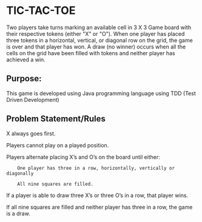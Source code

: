 # TIC-TAC-TOE

   Two players take turns marking an available cell in 3 X 3 Game board with their respective tokens (either "X" or "O"). When one player has placed three tokens in a horizontal, vertical, or diagonal row on the grid, the game is over and that player has won. A draw (no winner) occurs when all the cells on the grid have been filled with tokens and neither player has achieved a win.
   
   ## Purpose:

  This game is developed using Java programming language using TDD (Test Driven Development)
  
   ## Problem Statement/Rules
   
   X always goes first.

   Players cannot play on a played position.

   Players alternate placing X’s and O’s on the board until either:

        One player has three in a row, horizontally, vertically or diagonally

        All nine squares are filled.

   If a player is able to draw three X’s or three O’s in a row, that player wins.

   If all nine squares are filled and neither player has three in a row, the game is a draw.